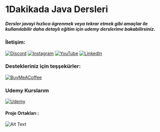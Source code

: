 # 1Dakikada Java Dersleri

##### Dersler javayi hızlıca ögrenmek veya tekrar etmek gibi amaçlar ile kullanılabilir daha detaylı eğitim için udemy derslerime bakabilirsiniz.

### İletişim:

[![Discord](https://img.shields.io/badge/Join_Discord-007396?style=for-the-badge&logo=discord&logoColor=white)](https://discord.gg/your_discord_invite)
[![Instagram](https://img.shields.io/badge/Follow_on_Instagram-E4405F?style=for-the-badge&logo=instagram&logoColor=white)](https://instagram.com/your_instagram)
[![YouTube](https://img.shields.io/badge/Subscribe_on_YouTube-FF0000?style=for-the-badge&logo=youtube&logoColor=white)](https://youtube.com/your_channel)
[![LinkedIn](https://img.shields.io/badge/Connect_on_LinkedIn-0A66C2?style=for-the-badge&logo=linkedin&logoColor=white)](https://linkedin.com/in/your_linkedin)

### Destekleriniz için teşşekürler:
[![BuyMeACoffee](https://img.shields.io/badge/Buy_Me_a_Coffee-FFDD00?style=for-the-badge&logo=buy-me-a-coffee&logoColor=black)](https://buymeacoff.ee/your_coffee)

### Udemy Kurslarım
[![Udemy](https://img.shields.io/badge/Udemy-Course-EC5252?style=for-the-badge&logo=udemy&logoColor=white)](https://udemy.com/your_course)

#### Proje Ortakları :
![Alt Text](https://media.giphy.com/media/vFKqnCdLPNOKc/giphy.gif)


